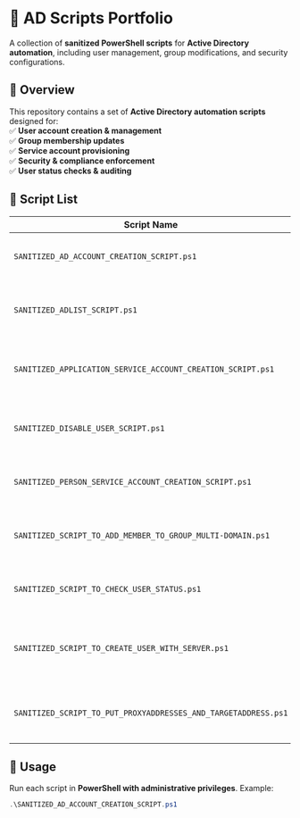 # 🔐 AD Scripts Portfolio  

A collection of **sanitized PowerShell scripts** for **Active Directory automation**, including user management, group modifications, and security configurations.

## 📌 Overview  
This repository contains a set of **Active Directory automation scripts** designed for:  
✅ **User account creation & management**  
✅ **Group membership updates**  
✅ **Service account provisioning**  
✅ **Security & compliance enforcement**  
✅ **User status checks & auditing**  

## 📂 Script List  

| Script Name | Description |
|------------|------------|
| `SANITIZED_AD_ACCOUNT_CREATION_SCRIPT.ps1` | Creates a new Active Directory user account |
| `SANITIZED_ADLIST_SCRIPT.ps1` | Retrieves a list of all Active Directory users |
| `SANITIZED_APPLICATION_SERVICE_ACCOUNT_CREATION_SCRIPT.ps1` | Creates a service account with specific permissions |
| `SANITIZED_DISABLE_USER_SCRIPT.ps1` | Disables a user account and removes group memberships |
| `SANITIZED_PERSON_SERVICE_ACCOUNT_CREATION_SCRIPT.ps1` | Creates a personal service account |
| `SANITIZED_SCRIPT_TO_ADD_MEMBER_TO_GROUP_MULTI-DOMAIN.ps1` | Adds a user to a security group across multiple domains |
| `SANITIZED_SCRIPT_TO_CHECK_USER_STATUS.ps1` | Checks if a user account is active or disabled |
| `SANITIZED_SCRIPT_TO_CREATE_USER_WITH_SERVER.ps1` | Creates a user and assigns a home directory on a server |
| `SANITIZED_SCRIPT_TO_PUT_PROXYADDRESSES_AND_TARGETADDRESS.ps1` | Updates a user’s proxy addresses and target address |

## 🚀 Usage  
Run each script in **PowerShell with administrative privileges**. Example:  

```powershell
.\SANITIZED_AD_ACCOUNT_CREATION_SCRIPT.ps1
